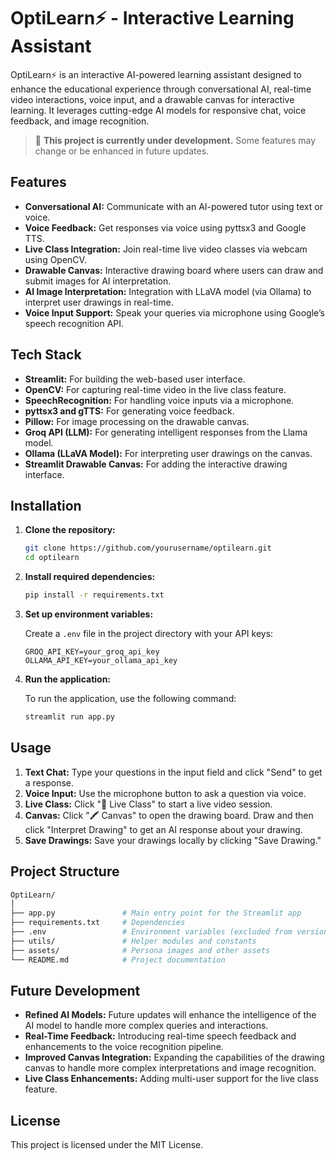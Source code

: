 # **OptiLearn⚡ - Interactive Learning Assistant**

OptiLearn⚡ is an interactive AI-powered learning assistant designed to enhance the educational experience through conversational AI, real-time video interactions, voice input, and a drawable canvas for interactive learning. It leverages cutting-edge AI models for responsive chat, voice feedback, and image recognition.

> 🚧 **This project is currently under development.** Some features may change or be enhanced in future updates.

## **Features**

- **Conversational AI:** Communicate with an AI-powered tutor using text or voice.
- **Voice Feedback:** Get responses via voice using pyttsx3 and Google TTS.
- **Live Class Integration:** Join real-time live video classes via webcam using OpenCV.
- **Drawable Canvas:** Interactive drawing board where users can draw and submit images for AI interpretation.
- **AI Image Interpretation:** Integration with LLaVA model (via Ollama) to interpret user drawings in real-time.
- **Voice Input Support:** Speak your queries via microphone using Google’s speech recognition API.

## **Tech Stack**

- **Streamlit:** For building the web-based user interface.
- **OpenCV:** For capturing real-time video in the live class feature.
- **SpeechRecognition:** For handling voice inputs via a microphone.
- **pyttsx3 and gTTS:** For generating voice feedback.
- **Pillow:** For image processing on the drawable canvas.
- **Groq API (LLM):** For generating intelligent responses from the Llama model.
- **Ollama (LLaVA Model):** For interpreting user drawings on the canvas.
- **Streamlit Drawable Canvas:** For adding the interactive drawing interface.

## **Installation**

1. **Clone the repository:**
   ```bash
   git clone https://github.com/yourusername/optilearn.git
   cd optilearn

2. **Install required dependencies:**
   ```bash
   pip install -r requirements.txt

3. **Set up environment variables:**
   
   Create a `.env` file in the project directory with your API keys:

   ```plaintext
   GROQ_API_KEY=your_groq_api_key
   OLLAMA_API_KEY=your_ollama_api_key

4. **Run the application:**

   To run the application, use the following command:

   ```bash
   streamlit run app.py

## **Usage**

1. **Text Chat:** Type your questions in the input field and click "Send" to get a response.
2. **Voice Input:** Use the microphone button to ask a question via voice.
3. **Live Class:** Click "🎥 Live Class" to start a live video session.
4. **Canvas:** Click "🖍️ Canvas" to open the drawing board. Draw and then click "Interpret Drawing" to get an AI response about your drawing.
5. **Save Drawings:** Save your drawings locally by clicking "Save Drawing."

## **Project Structure**

   ```bash
   OptiLearn/
   │
   ├── app.py               # Main entry point for the Streamlit app
   ├── requirements.txt     # Dependencies
   ├── .env                 # Environment variables (excluded from version control)
   ├── utils/               # Helper modules and constants
   ├── assets/              # Persona images and other assets
   └── README.md            # Project documentation
   ```

## **Future Development**

- **Refined AI Models:** Future updates will enhance the intelligence of the AI model to handle more complex queries and interactions.
- **Real-Time Feedback:** Introducing real-time speech feedback and enhancements to the voice recognition pipeline.
- **Improved Canvas Integration:** Expanding the capabilities of the drawing canvas to handle more complex interpretations and image recognition.
- **Live Class Enhancements:** Adding multi-user support for the live class feature.

## **License**

This project is licensed under the MIT License.

